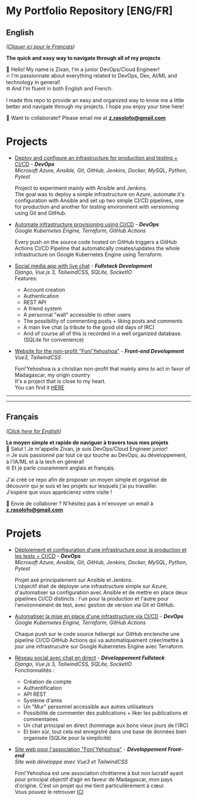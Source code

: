 # My Portfolio Repository [ENG/FR]
## English
*([Cliquer ici pour le Français](#Français))*  
  
**The quick and easy way to navigate through all of my projects**

👋 Hello! My name is Zivan, I'm a junior DevOps/Cloud Engineer!  
🔥 I'm passionnate about everything related to DevOps, Dev, AI/ML and technology in general!  
🌐 And I'm fluent in both English and French.

I made this repo to provide an easy and organized way to know me a little better and navigate through my projects. I hope you enjoy your time here!

🤝 Want to collaborate? Please email me at **z.rasolofo@gmail.com**


# Projects
  
- [Deploy and configure an infrastructure for production and testing + CI/CD](https://github.com/Zivan-R/MINI-PROJECT-ansible-jenkins-python) - ***DevOps***  
*Microsoft Azure, Ansible, Git, GitHub, Jenkins, Docker, MySQL, Python, Pytest*
  
  Project to experiment mainly with Ansible and Jenkins.  
The goal was to deploy a simple infrastructure on Azure, automate it's configuration with Ansible and set up two simple CI/CD pipelines, one for production and another for testing environment with versionning using Git and GitHub.  
  
- [Automate infrastructure provisioning  using CI/CD](https://github.com/Zivan-R/GKE-cicd-terraform-hello) - ***DevOps***  
*Google Kubernetes Engine, Terraform, GitHub Actions*
  
  Every push on the source code hosted on GitHub triggers a GitHub Actions CI/CD Pipeline that automatically creates/updates the whole infrastructure on Google Kubernetes Engine using Terraform.
  
- [Social media app with live chat](https://github.com/Zivan-R/PROJECT-live-chat-social-media-app) - ***Fullstack Development***  
*Django, Vue.js 3, TailwindCSS, SQLite, SocketIO*  
Features:
   - Account creation
   - Authentication
   - REST API
   - A friend system
   - A personnal "wall" accessible to other users
   - The possibility of commenting posts + liking posts and comments
   - A main live chat (a tribute to the good old days of IRC)
   - And of course all of this is recorded in a well organized database. (SQLite for convenience)

- [Website for the non-profit "Foni'Yehoshoa"](https://github.com/Zivan-R/PROJET-site-web-pour-l-association-foni-yehoshoa) - ***Front-end Development***  
*Vue3, TailwindCSS* 

  Foni'Yehoshoa is a christian non-profit that mainly aims to act in favor of Madagascar, my origin country  
It's a project that is close to my heart.   
You can find it [HERE](https://foniyehoshoa.org)

---
---
  
## Français
*([Click here for English](#English))*  
  
**Le moyen simple et rapide de naviguer à travers tous mes projets**  
👋 Salut ! Je m'appelle Zivan, je suis DevOps/Cloud Engineer junior!  
🔥 Je suis passionné par tout ce qui touche au DevOps, au développement, à l'IA/ML et à la tech en général!  
🌐 Et je parle couramment anglais et français.

J'ai créé ce repo afin de proposer un moyen simple et organisé de découvrir qui je suis et les projets sur lesquels j'ai pu travailler.  
J'espère que vous apprécierez votre visite !

🤝 Envie de collaborer ? N'hésitez pas à m'envoyer un email à **z.rasolofo@gmail.com**

# Projets
  
- [Déploiement et configuration d'une infrastructure pour la production et les tests + CI/CD](https://github.com/Zivan-R/MINI-PROJECT-ansible-jenkins-python) - ***DevOps***  
*Microsoft Azure, Ansible, Git, GitHub, Jenkins, Docker, MySQL, Python, Pytest*
  
  Projet axé principalement sur Ansible et Jenkins.  
L'objectif était de déployer une infrastructure simple sur Azure, d'automatiser sa configuration avec Ansible et de mettre en place deux pipelines CI/CD distincts : l'un pour la production et l'autre pour l'environnement de test, avec gestion de version via Git et GitHub.
  
- [Automatiser la mise en place d'une infrastructure via CI/CD](https://github.com/Zivan-R/GKE-cicd-terraform-hello) - ***DevOps***  
*Google Kubernetes Engine, Terraform, GitHub Actions*
  
  Chaque push sur le code source hébergé sur GitHub enclenche une pipeline CI/CD GitHub Actions qui va automatiquement créer/mettre à jour une infrastrucutre sur Google Kubernetes Engine avec Terraform.
  
- [Réseau social avec chat en direct](https://github.com/Zivan-R/PROJECT-live-chat-social-media-app) - ***Développement Fullstack***  
*Django, Vue.js 3, TailwindCSS, SQLite, SocketIO*  
Fonctionnalités :
   - Création de compte
   - Authentification
   - API REST
   - Système d'amis
   - Un "Mur" personnel accessible aux autres utilisateurs
   - Possibilité de commenter des publications + liker les publications et commentaires
   - Un chat principal en direct (hommage aux bons vieux jours de l'IRC)
   - Et bien sûr, tout cela est enregistré dans une base de données bien organisée (SQLite pour la simplicité)
  
- [Site web pour l'association "Foni'Yehoshoa"](https://github.com/Zivan-R/PROJET-site-web-pour-l-association-foni-yehoshoa) - ***Développement Front-end***  
*Site web développé avec Vue3 et TailwindCSS* 
  
  Foni'Yehoshoa est une association chrétienne à but non lucratif ayant pour principal objectif d’agir en faveur de Madagascar, mon pays d'origine. C’est un projet qui me tient particulièrement à cœur.  
Vous pouvez le retrouver [ICI](https://foniyehoshoa.org)
